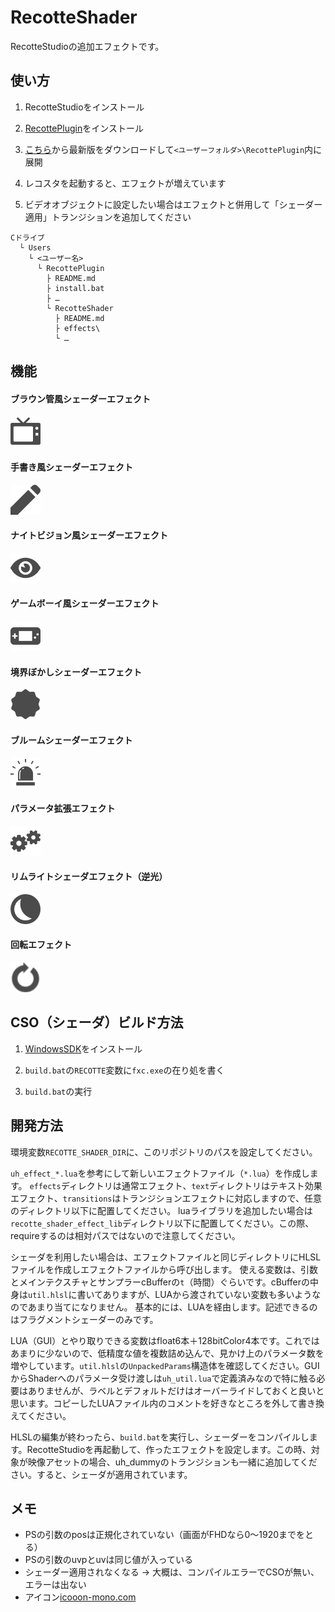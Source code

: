 # RecotteShader

RecotteStudioの追加エフェクトです。

## 使い方

1. RecotteStudioをインストール

1. [RecottePlugin](https://github.com/wallstudio/RecottePlugin)をインストール

1. [こちら](https://github.com/wallstudio/RecotteShader/releases/)から最新版をダウンロードして`<ユーザーフォルダ>\RecottePlugin`内に展開

1. レコスタを起動すると、エフェクトが増えています

1. ビデオオブジェクトに設定したい場合はエフェクトと併用して「シェーダー適用」トランジションを追加してください

```
Cドライブ
  └ Users
    └ <ユーザー名>
      └ RecottePlugin
        ├ README.md
        ├ install.bat
        ├ …
        └ RecotteShader
          ├ README.md
          ├ effects\
          └ …
```
## 機能


#### ブラウン管風シェーダーエフェクト

![](effects/uh_effect_ctr.png)

#### 手書き風シェーダーエフェクト

![](effects/uh_effect_edge.png)

#### ナイトビジョン風シェーダーエフェクト

![](effects/uh_effect_nv.png)

#### ゲームボーイ風シェーダーエフェクト

![](effects/uh_effect_2bc.png)

#### 境界ぼかしシェーダーエフェクト

![](effects/uh_effect_softB.png)

#### ブルームシェーダーエフェクト

![](effects/uh_effect_bloom.png)

#### パラメータ拡張エフェクト

![](effects/uh_effect_exp3D.png)

#### リムライトシェーダエフェクト（逆光）

![](effects/uh_effect_rim.png)

#### 回転エフェクト

![](effects/uh_effect_rotate.png)

## CSO（シェーダ）ビルド方法

1. [WindowsSDK](https://developer.microsoft.com/ja-jp/windows/downloads/windows-10-sdk/)をインストール

1. `build.bat`の`RECOTTE`変数に`fxc.exe`の在り処を書く

1. `build.bat`の実行

## 開発方法

環境変数`RECOTTE_SHADER_DIR`に、このリポジトリのパスを設定してください。

`uh_effect_*.lua`を参考にして新しいエフェクトファイル（`*.lua`）を作成します。
`effects`ディレクトリは通常エフェクト、`text`ディレクトリはテキスト効果エフェクト、`transitions`はトランジションエフェクトに対応しますので、任意のディレクトリ以下に配置してください。
luaライブラリを追加したい場合は`recotte_shader_effect_lib`ディレクトリ以下に配置してください。この際、requireするのは相対パスではないので注意してください。

シェーダを利用したい場合は、エフェクトファイルと同じディレクトリにHLSLファイルを作成しエフェクトファイルから呼び出します。
使える変数は、引数とメインテクスチャとサンプラーcBufferの`t`（時間）ぐらいです。cBufferの中身は`util.hlsl`に書いてありますが、LUAから渡されていない変数も多いようなのであまり当てになりません。
基本的には、LUAを経由します。記述できるのはフラグメントシェーダーのみです。

LUA（GUI）とやり取りできる変数はfloat6本＋128bitColor4本です。これではあまりに少ないので、低精度な値を複数詰め込んで、見かけ上のパラメータ数を増やしています。`util.hlsl`の`UnpackedParams`構造体を確認してください。GUIからShaderへのパラメータ受け渡しは`uh_util.lua`で定義済みなので特に触る必要はありませんが、ラベルとデフォルトだけはオーバーライドしておくと良いと思います。コピーしたLUAファイル内のコメントを好きなところを外して書き換えてください。

HLSLの編集が終わったら、`build.bat`を実行し、シェーダーをコンパイルします。RecotteStudioを再起動して、作ったエフェクトを設定します。この時、対象が映像アセットの場合、uh_dummyのトランジションも一緒に追加してください。すると、シェーダが適用されています。

## メモ

* PSの引数のposは正規化されていない（画面がFHDなら0～1920までをとる）
* PSの引数のuvpとuvは同じ値が入っている
* シェーダー適用されなくなる -> 大概は、コンパイルエラーでCSOが無い、エラーは出ない
* アイコン[icooon-mono.com](https://icooon-mono.com)
